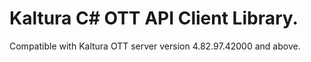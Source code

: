 # Kaltura C# OTT API Client Library.
Compatible with Kaltura OTT server version 4.82.97.42000 and above.
